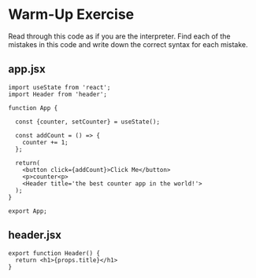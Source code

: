 # Warm-Up Exercise

Read through this code as if you are the interpreter. Find each of the mistakes in this code and write down the correct syntax for each mistake.

## app.jsx

```
import useState from 'react';
import Header from 'header';

function App {

  const {counter, setCounter} = useState();

  const addCount = () => {
    counter += 1;
  };

  return(
    <button click={addCount}>Click Me</button>
    <p>counter<p>
    <Header title='the best counter app in the world!'>
  );
}

export App;
```

## header.jsx

```
export function Header() {
  return <h1>{props.title}</h1>
}
```
